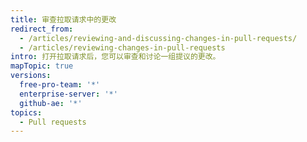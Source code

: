 ```yaml
---
title: 审查拉取请求中的更改
redirect_from:
  - /articles/reviewing-and-discussing-changes-in-pull-requests/
  - /articles/reviewing-changes-in-pull-requests
intro: 打开拉取请求后，您可以审查和讨论一组提议的更改。
mapTopic: true
versions:
  free-pro-team: '*'
  enterprise-server: '*'
  github-ae: '*'
topics:
  - Pull requests
---
```


